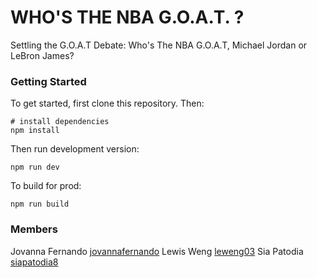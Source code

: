 # WHO'S THE NBA G.O.A.T. ?

Settling the G.O.A.T Debate: Who's The NBA G.O.A.T, Michael Jordan or LeBron James? 

### Getting Started

To get started, first clone this repository. Then:

```
# install dependencies
npm install
```

Then run development version:

```
npm run dev
```

To build for prod:

```
npm run build
```

### Members
Jovanna Fernando [jovannafernando](https://github.com/jovannafernando)
Lewis Weng [leweng03](https://github.com/leweng03)
Sia Patodia [siapatodia8](https://github.com/siapatodia8)
